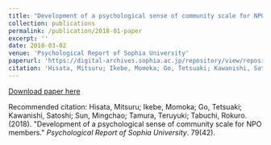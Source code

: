 ```yaml
---
title: "Development of a psychological sense of community scale for NPO members"
collection: publications
permalink: /publication/2018-01-paper
excerpt: ''
date: 2018-03-02
venue: 'Psychological Report of Sophia University'
paperurl: 'https://digital-archives.sophia.ac.jp/repository/view/repository/20191121009'
citation: 'Hisata, Mitsuru; Ikebe, Momoka; Go, Tetsuaki; Kawanishi, Satoshi; Sun, Mingchao; Tamura, Teruyuki; Tabuchi, Rokuro. (2018). &quot;Development of a psychological sense of community scale for NPO members.&quot; <i>Psychological Report of Sophia University</i>. 79(42).'
---
```


[Download paper here](https://digital-archives.sophia.ac.jp/repository/view/repository/20191121009)

Recommended citation: Hisata, Mitsuru; Ikebe, Momoka; Go, Tetsuaki; Kawanishi, Satoshi; Sun, Mingchao; Tamura, Teruyuki; Tabuchi, Rokuro. (2018). "Development of a psychological sense of community scale for NPO members." <i>Psychological Report of Sophia University</i>. 79(42).

